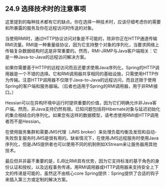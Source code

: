 ## 24.9 选择技术时的注意事项

这里提到的每种技术都有它的缺点。你在选择一种技术时，应该仔细考虑你的需要和所暴露的服务及你在远程访问时传送的对象。

当使用RMI时，通过HTTP协议访问对象是不可能的，除非你正在HTTP通道传输RMI流量。RMI是一种重量级协议，因为它支持整个对象的序列化，当要求网络上传输复杂数据结构时这是非常重要的。然而，RMI-JRMP与Java客户端相关：它是一种Java-to-Java的远程访问解决方案。

如果你需要基于HTTP的远程访问而且还要求使用Java序列化，Spring的HTTP调用器是一个不错的选择。它和RMI调用器共享相同的基础设施，只需使用HTTP作为传输。注意HTTP调用器不仅限于Java-to-Java的远程访问，而且还限于使用Spring的客户端和服务器端。（后者也适用于Spring的RMI调用器，用于非RMI接口。）

Hessian可以在异构环境中运行时提供重要的价值，因为它们明确允许非Java客户端。然而，非Java支持仍然有限。已知问题包括将Hibernate对象与延迟初始化的集合相结合的序列化。如果您有这样的数据模型，请考虑使用RMI或HTTP调用者而不是Hessian。

在使用服务集群和需要JMS代理（JMS broker）来处理负载均衡及发现和自动-失败恢复服务时JMS是很有用的。缺省情况下，在使用JMS远程服务时使用Java序列化，但是JMS提供者也可以使用不同的机制例如XStream来让服务器用其他技术。

最后但并非最不重要的是，EJB比RMI具有优势，因为它支持标准的基于角色的身份认证和授权，以及远程事务传递。用RMI调用器或HTTP调用器来支持安全上下文的传递是可能的，虽然这不由核心core Spring提供：Spring提供了合适的钩子来插入第三方或定制的解决方案。


